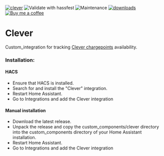 [![clever](https://img.shields.io/github/release/mtrab/clever/all.svg?style=plastic&label=Current%20release)](https://github.com/mtrab/clever) ![Validate with hassfest](https://img.shields.io/github/workflow/status/mtrab/clever/Code%20validation?label=Hass%20validation&style=plastic) ![Maintenance](https://img.shields.io/maintenance/yes/2022.svg?style=plastic&label=Integration%20maintained) [![downloads](https://img.shields.io/github/downloads/mtrab/clever/total?style=plastic&label=Total%20downloads)](https://github.com/mtrab/clever)<br />
[![Buy me a coffee](https://img.shields.io/static/v1?label=Buy%20me%20a%20coffee&message=and%20say%20thanks&color=orange&logo=buymeacoffee&logoColor=white&style=plastic)](https://www.buymeacoffee.com/mtrab)


# Clever

Custom_integration for tracking [Clever chargepoints](https://ladekort.clever.dk) availability.

### Installation:

#### HACS

- Ensure that HACS is installed.
- Search for and install the "Clever" integration.
- Restart Home Assistant.
- Go to Integrations and add the Clever integration

#### Manual installation

- Download the latest release.
- Unpack the release and copy the custom_components/clever directory into the custom_components directory of your Home Assistant installation.
- Restart Home Assistant.
- Go to Integrations and add the Clever integration